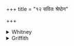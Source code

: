 +++
title = "१२ सवितः श्रेष्ठेन"

+++

<details><summary>Whitney</summary>

### Translation
12. O Savitar ('impeller'), with best etc. etc.

### Notes
</details>

<details><summary>Griffith</summary>

Savitar, vivifier, lay within the body of this dame A male germ with the noblest form for her in the tenth month to bear.
</details>
